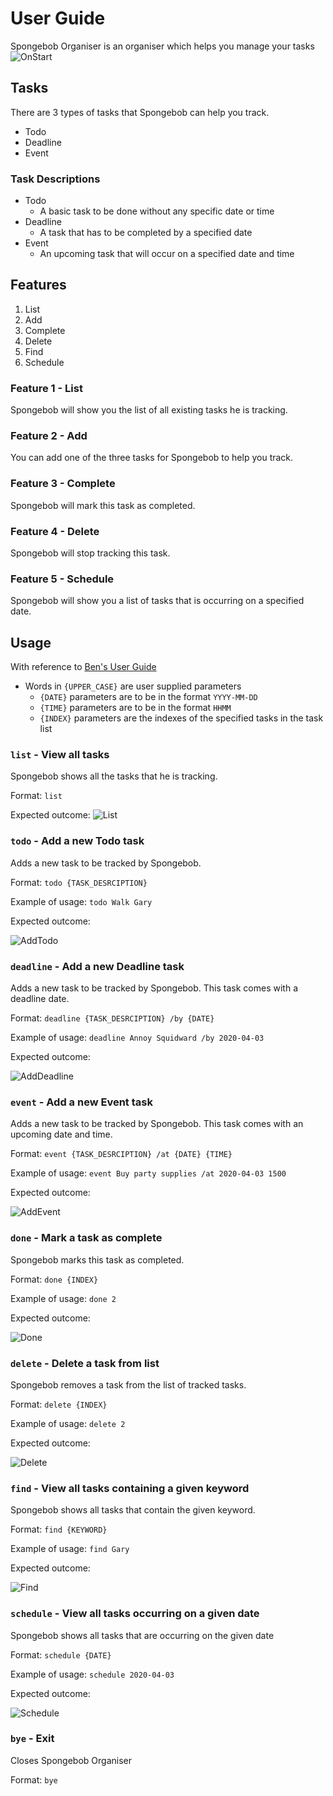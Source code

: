# User Guide
Spongebob Organiser is an organiser which helps you manage your tasks
![OnStart](Ui.png)
## Tasks 
There are 3 types of tasks that Spongebob can help you track.
* Todo
* Deadline
* Event

### Task Descriptions
* Todo
  * A basic task to be done without any specific date or time
* Deadline
  * A task that has to be completed by a specified date
* Event
  * An upcoming task that will occur on a specified date and time

## Features
1. List
1. Add
1. Complete
1. Delete
1. Find
1. Schedule

### Feature 1 - List
Spongebob will show you the list of all existing tasks he is tracking.

### Feature 2 - Add
You can add one of the three tasks for Spongebob to help you track.

### Feature 3 - Complete
Spongebob will mark this task as completed.

### Feature 4 - Delete
Spongebob will stop tracking this task.

### Feature 5 - Schedule
Spongebob will show you a list of tasks that is occurring on a specified date.

## Usage
With reference to [Ben's User Guide](https://github.com/chanckben/duke/tree/master/docs)
* Words in `{UPPER_CASE}` are user supplied parameters
  * `{DATE}` parameters are to be in the format `YYYY-MM-DD`
  * `{TIME}` parameters are to be in the format `HHMM`
  * `{INDEX}` parameters are the indexes of the specified tasks in the task list
  
### `list` - View all tasks

Spongebob shows all the tasks that he is tracking.

Format: `list`

Expected outcome:
![List](./images/list.png)

### `todo` - Add a new Todo task

Adds a new task to be tracked by Spongebob.

Format: `todo {TASK_DESRCIPTION}`

Example of usage: `todo Walk Gary`

Expected outcome: 

![AddTodo](./images/todo.png)

### `deadline` - Add a new Deadline task

Adds a new task to be tracked by Spongebob. This task comes with a deadline date.

Format: `deadline {TASK_DESRCIPTION} /by {DATE}`

Example of usage: `deadline Annoy Squidward /by 2020-04-03`

Expected outcome:

![AddDeadline](./images/deadline.png)

### `event` - Add a new Event task

Adds a new task to be tracked by Spongebob. This task comes with an upcoming date and time.

Format: `event {TASK_DESRCIPTION} /at {DATE} {TIME}`

Example of usage: `event Buy party supplies /at 2020-04-03 1500`

Expected outcome:

![AddEvent](./images/event.png)

### `done` - Mark a task as complete

Spongebob marks this task as completed.

Format: `done {INDEX}`

Example of usage: `done 2`

Expected outcome:

![Done](./images/done.png)

### `delete` - Delete a task from list

Spongebob removes a task from the list of tracked tasks.

Format: `delete {INDEX}`

Example of usage: `delete 2`

Expected outcome:

![Delete](./images/delete.png)

### `find` - View all tasks containing a given keyword

Spongebob shows all tasks that contain the given keyword.

Format: `find {KEYWORD}`

Example of usage: `find Gary`

Expected outcome:

![Find](./images/find.png)

### `schedule` - View all tasks occurring on a given date

Spongebob shows all tasks that are occurring on the given date

Format: `schedule {DATE}`

Example of usage: `schedule 2020-04-03`

Expected outcome:

![Schedule](./images/schedule.png)

### `bye` - Exit 

Closes Spongebob Organiser

Format: `bye`
